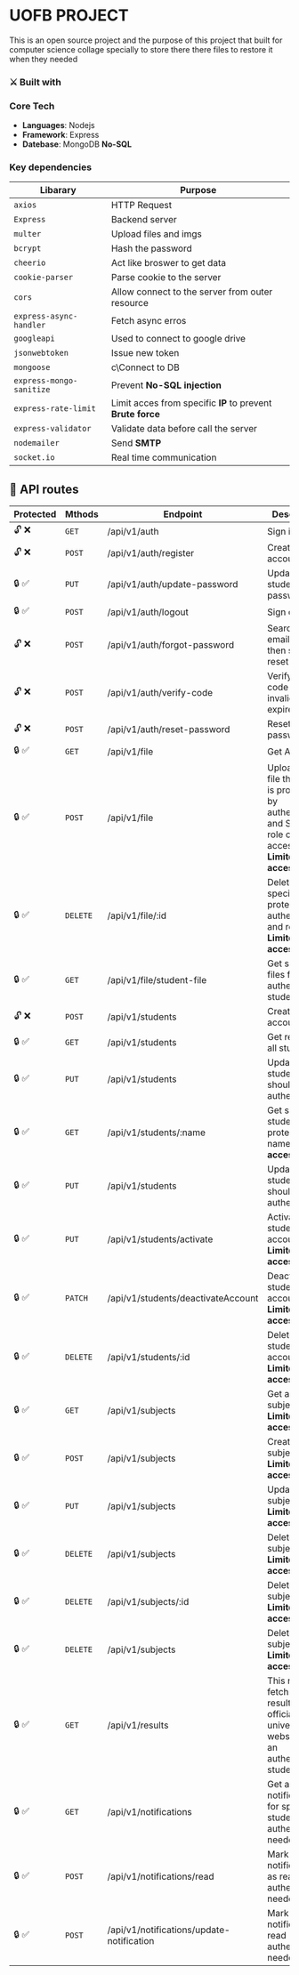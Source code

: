 # UOFB PROJECT

This is an open source project and the purpose of this project that built for computer science collage specially to store there there files to restore it when they needed

### ⚔️ Built with

### **Core Tech**

- **Languages**: Nodejs
- **Framework**: Express
- **Datebase**: MongoDB **No-SQL**

### Key dependencies

| Libarary                 | Purpose                                                     |
| ------------------------ | ----------------------------------------------------------- |
| `axios`                  | HTTP Request                                                |
| `Express`                | Backend server                                              |
| `multer`                 | Upload files and imgs                                       |
| `bcrypt`                 | Hash the password                                           |
| `cheerio`                | Act like broswer to get data                                |
| `cookie-parser`          | Parse cookie to the server                                  |
| `cors`                   | Allow connect to the server from outer resource             |
| `express-async-handler`  | Fetch async erros                                           |
| `googleapi`              | Used to connect to google drive                             |
| `jsonwebtoken`           | Issue new token                                             |
| `mongoose`               | c\Connect to DB                                             |
| `express-mongo-sanitize` | Prevent **No-SQL injection**                                |
| `express-rate-limit`     | Limit acces from specific **IP** to prevent **Brute force** |
| `express-validator`      | Validate data before call the server                        |
| `nodemailer`             | Send **SMTP**                                               |
| `socket.io`              | Real time communication                                     |

## 🚦 API routes

| Protected | Mthods   | Endpoint                                  | Description                                                                                                  |
| --------- | -------- | ----------------------------------------- | ------------------------------------------------------------------------------------------------------------ |
| 🔓 ❌     | `GET`    | /api/v1/auth                              | Sign in                                                                                                      |
| 🔓 ❌     | `POST`   | /api/v1/auth/register                     | Create new account                                                                                           |
| 🔒 ✅     | `PUT`    | /api/v1/auth/update-password              | Update student password                                                                                      |
| 🔒 ✅     | `POST`   | /api/v1/auth/logout                       | Sign out                                                                                                     |
| 🔓 ❌     | `POST`   | /api/v1/auth/forgot-password              | Search for email if exist then send a reset code                                                             |
| 🔓 ❌     | `POST`   | /api/v1/auth/verify-code                  | Verify reset code if not invalid or expired                                                                  |
| 🔓 ❌     | `POST`   | /api/v1/auth/reset-password               | Reset password                                                                                               |
| 🔒 ✅     | `GET`    | /api/v1/file                              | Get All files                                                                                                |
| 🔒 ✅     | `POST`   | /api/v1/file                              | Upload new file this route is protected by authenticated and Specific role can get access **Limited access** |
| 🔒 ✅     | `DELETE` | /api/v1/file/:id                          | Delete specific file protected by authenticated and roles **Limited access**                                 |
| 🔒 ✅     | `GET`    | /api/v1/file/student-file                 | Get specific files for authenticated student                                                                 |
| 🔓 ❌     | `POST`   | /api/v1/students                          | Create new account                                                                                           |
| 🔒 ✅     | `GET`    | /api/v1/students                          | Get registered all students                                                                                  |
| 🔒 ✅     | `PUT`    | /api/v1/students                          | Update student role should be authenticated                                                                  |
| 🔒 ✅     | `GET`    | /api/v1/students/:name                    | Get specifc student protected by name **Limited access**                                                     |
| 🔒 ✅     | `PUT`    | /api/v1/students                          | Update student role should be authenticated                                                                  |
| 🔒 ✅     | `PUT`    | /api/v1/students/activate                 | Activate student account **Limited access**                                                                  |
| 🔒 ✅     | `PATCH`  | /api/v1/students/deactivateAccount        | Deactivate student account **Limited access**                                                                |
| 🔒 ✅     | `DELETE` | /api/v1/students/:id                      | Delete student account **Limited access**                                                                    |
| 🔒 ✅     | `GET`    | /api/v1/subjects                          | Get all subjects **Limited access**                                                                          |
| 🔒 ✅     | `POST`   | /api/v1/subjects                          | Create new subject **Limited access**                                                                        |
| 🔒 ✅     | `PUT`    | /api/v1/subjects                          | Update subject **Limited access**                                                                            |
| 🔒 ✅     | `DELETE` | /api/v1/subjects                          | Delete subject **Limited access**                                                                            |
| 🔒 ✅     | `DELETE` | /api/v1/subjects/:id                      | Delete subject by id **Limited access**                                                                      |
| 🔒 ✅     | `DELETE` | /api/v1/subjects                          | Delete subject **Limited access**                                                                            |
| 🔒 ✅     | `GET`    | /api/v1/results                           | This route fetch student result from an official university website For an authenticated student             |
| 🔒 ✅     | `GET`    | /api/v1/notifications                     | Get all notifications for specific student authentication needed                                             |
| 🔒 ✅     | `POST`   | /api/v1/notifications/read                | Mark all notifications as read authentication needed                                                         |
| 🔒 ✅     | `POST`   | /api/v1/notifications/update-notification | Mark one notification as read authentication needed                                                          |
